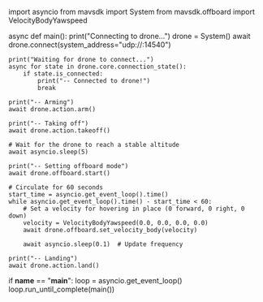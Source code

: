 import asyncio
from mavsdk import System
from mavsdk.offboard import VelocityBodyYawspeed

async def main():
    print("Connecting to drone...")
    drone = System()
    await drone.connect(system_address="udp://:14540")

    print("Waiting for drone to connect...")
    async for state in drone.core.connection_state():
        if state.is_connected:
            print("-- Connected to drone!")
            break

    print("-- Arming")
    await drone.action.arm()

    print("-- Taking off")
    await drone.action.takeoff()

    # Wait for the drone to reach a stable altitude
    await asyncio.sleep(5)

    print("-- Setting offboard mode")
    await drone.offboard.start()

    # Circulate for 60 seconds
    start_time = asyncio.get_event_loop().time()
    while asyncio.get_event_loop().time() - start_time < 60:
        # Set a velocity for hovering in place (0 forward, 0 right, 0 down)
        velocity = VelocityBodyYawspeed(0.0, 0.0, 0.0, 0.0)
        await drone.offboard.set_velocity_body(velocity)

        await asyncio.sleep(0.1)  # Update frequency

    print("-- Landing")
    await drone.action.land()

if __name__ == "__main__":
    loop = asyncio.get_event_loop()
    loop.run_until_complete(main())

